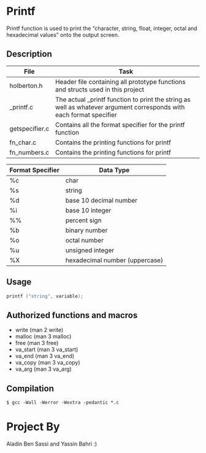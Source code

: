 # Printf

Printf function is used to print the “character, string, float, integer, octal and hexadecimal values” onto the output screen.
## Description
| File | Task |
| ---- | ---- |
| holberton.h | Header file containing all prototype functions and structs used in this project |
| _printf.c | The actual _printf function to print the string as well as whatever argument corresponds with each format specifier |
| getspecifier.c | Contains all the format specifier for the printf function |
| fn_char.c | Contains the printing functions for printf |
| fn_numbers.c | Contains the printing functions for printf |

| Format Specifier | Data Type |
| ---------------- | --------- |
| %c | char |
| %s | string |
| %d | base 10 decimal number |
| %i | base 10 integer |
| %% | percent sign |
| %b | binary number |
| %o | octal number |
| %u | unsigned integer |
| %X | hexadecimal number (uppercase) |
## Usage

```c
printf ("string", variable);
```


## Authorized functions and macros

  *  write (man 2 write)
  *  malloc (man 3 malloc)
  *  free (man 3 free)
  *  va_start (man 3 va_start)
  *  va_end (man 3 va_end)
  *  va_copy (man 3 va_copy)
  *  va_arg (man 3 va_arg)

## Compilation
``$ gcc -Wall -Werror -Wextra -pedantic *.c``

# Project By
Aladin Ben Sassi and Yassin Bahri :)
